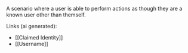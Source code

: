A scenario where a user is able to perform actions as though they are a known user other than themself.

Links (ai generated):
 - [[Claimed Identity]]
 - [[Username]]
